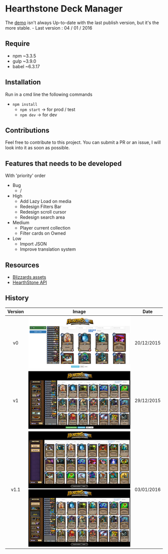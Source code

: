 Hearthstone Deck Manager
========================

The [demo](http://hearthstone.qsomazzi.fr) isn't always Up-to-date with the last publish version, but it's the more stable. - Last version : 04 / 01 / 2016

Require
-------
- npm ~3.3.5
- gulp ~3.9.0
- babel ~6.3.17

Installation
------------

Run in a cmd line the following commands
- `npm install`
    - `npm start` -> for prod / test
    - `npm dev`   -> for dev

Contributions
-------------

Feel free to contribute to this project. You can submit a PR or an issue, I will look into it as soon as possible.

Features that needs to be developed
-----------------------------------

With 'priority' order

* Bug
    * /
* High
    * Add Lazy Load on media
    * Redesign Filters Bar
    * Redesign scroll cursor
    * Redesign search area
* Medium
    * Player current collection
    * Filter cards on Owned
* Low
    * Import JSON 
    * Improve translation system

Resources
---------

- [Blizzards assets](http://blizzard.gamespress.com)
- [HearthStone API](https://market.mashape.com/omgvamp/hearthstone)


History
-------

| Version |                          Image                          |    Date    |
|:-------:|:-------------------------------------------------------:|:----------:|
|    v0   |                        ![v0][v0]                        | 20/12/2015 |
|    v1   |                        ![v1][v1]                        | 29/12/2015 |
|   v1.1  | ![v1.1-menu][v1.1-menu] ![v1.1-my-decks][v1.1-my-decks] | 03/01/2016 |


[v0]: resources/docs/v0.png
[v1]: resources/docs/v1.png
[v1.1-menu]: resources/docs/v1.1-menu.png
[v1.1-my-decks]: resources/docs/v1.1-my-decks.png
